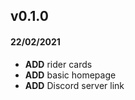 ## v0.1.0

#### 22/02/2021

- **ADD** rider cards
- **ADD** basic homepage
- **ADD** Discord server link

